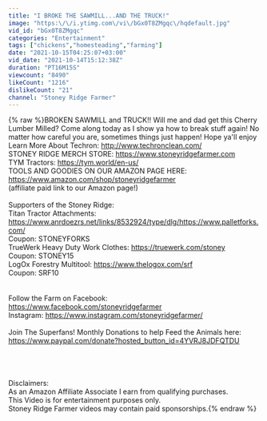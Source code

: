 ```yaml
---
title: "I BROKE THE SAWMILL...AND THE TRUCK!"
image: "https:\/\/i.ytimg.com\/vi\/bGx0T8ZMgqc\/hqdefault.jpg"
vid_id: "bGx0T8ZMgqc"
categories: "Entertainment"
tags: ["chickens","homesteading","farming"]
date: "2021-10-15T04:25:07+03:00"
vid_date: "2021-10-14T15:12:38Z"
duration: "PT16M15S"
viewcount: "8490"
likeCount: "1216"
dislikeCount: "21"
channel: "Stoney Ridge Farmer"
---
```

{% raw %}BROKEN SAWMILL and TRUCK!! Will me and dad get this Cherry Lumber Milled? Come along today as I show ya how to break stuff again!  No matter how careful you are, sometimes things just happen! Hope ya'll enjoy Learn More About Techron: <a rel="nofollow" target="blank" href="http://www.techronclean.com/">http://www.techronclean.com/</a><br />STONEY RIDGE MERCH STORE: <a rel="nofollow" target="blank" href="https://www.stoneyridgefarmer.com">https://www.stoneyridgefarmer.com</a><br />TYM Tractors: <a rel="nofollow" target="blank" href="https://tym.world/en-us/">https://tym.world/en-us/</a><br />TOOLS AND GOODIES ON OUR AMAZON PAGE HERE: <a rel="nofollow" target="blank" href="https://www.amazon.com/shop/stoneyridgefarmer">https://www.amazon.com/shop/stoneyridgefarmer</a><br />(affiliate paid link to our Amazon page!) <br /><br />Supporters of the Stoney Ridge:<br />Titan Tractor Attachments: <a rel="nofollow" target="blank" href="https://www.anrdoezrs.net/links/8532924/type/dlg/https://www.palletforks.com/">https://www.anrdoezrs.net/links/8532924/type/dlg/https://www.palletforks.com/</a><br />Coupon: STONEYFORKS<br />TrueWerk Heavy Duty Work Clothes: <a rel="nofollow" target="blank" href="https://truewerk.com/stoney">https://truewerk.com/stoney</a> <br />Coupon: STONEY15 <br />LogOx Forestry Multitool: <a rel="nofollow" target="blank" href="https://www.thelogox.com/srf">https://www.thelogox.com/srf</a>   <br />Coupon: SRF10<br /><br /><br />Follow the Farm on Facebook: <a rel="nofollow" target="blank" href="https://www.facebook.com/stoneyridgefarmer">https://www.facebook.com/stoneyridgefarmer</a><br />Instagram: <a rel="nofollow" target="blank" href="https://www.instagram.com/stoneyridgefarmer/">https://www.instagram.com/stoneyridgefarmer/</a><br /><br />Join The Superfans! Monthly Donations to help Feed the Animals here: <a rel="nofollow" target="blank" href="https://www.paypal.com/donate?hosted_button_id=4YVRJ8JDFQTDU">https://www.paypal.com/donate?hosted_button_id=4YVRJ8JDFQTDU</a><br /><br /><br /><br /><br />Disclaimers: <br />As an Amazon Affiliate Associate I earn from qualifying purchases.<br />This Video is for entertainment purposes only.  <br />Stoney Ridge Farmer videos may contain paid sponsorships.{% endraw %}
